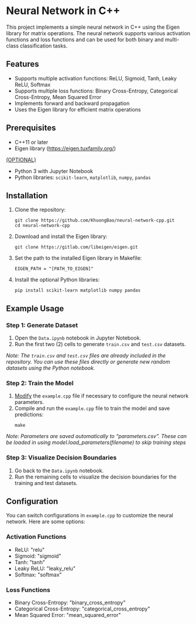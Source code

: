 # Neural Network in C++

This project implements a simple neural network in C++ using the Eigen library for matrix operations. The neural network supports various activation functions and loss functions and can be used for both binary and multi-class classification tasks.

## Features

- Supports multiple activation functions: ReLU, Sigmoid, Tanh, Leaky ReLU, Softmax
- Supports multiple loss functions: Binary Cross-Entropy, Categorical Cross-Entropy, Mean Squared Error
- Implements forward and backward propagation
- Uses the Eigen library for efficient matrix operations

## Prerequisites

- C++11 or later
- Eigen library (https://eigen.tuxfamily.org/)

<ins>(OPTIONAL)</ins>
- Python 3 with Jupyter Notebook
- Python libraries: `scikit-learn`, `matplotlib`, `numpy`, `pandas`

## Installation

1. Clone the repository:
    ```
    git clone https://github.com/KhuongBao/neural-network-cpp.git
    cd neural-network-cpp
    ```

2. Download and install the Eigen library:
    ```
    git clone https://gitlab.com/libeigen/eigen.git	
    ```

3. Set the path to the installed Eigen library in Makefile:
    ```
    EIGEN_PATH = "[PATH_TO_EIGEN]"
    ```

4. Install the optional Python libraries:
    ```
    pip install scikit-learn matplotlib numpy pandas
    ```
## Example Usage

### Step 1: Generate Dataset

1. Open the `Data.ipynb` notebook in Jupyter Notebook.
2. Run the first two (2) cells to generate `train.csv` and `test.csv` datasets.

_Note: The `train.csv` and `test.csv` files are already included in the repository. You can use these files directly or generate new random datasets using the Python notebook._


### Step 2: Train the Model 

1. [Modify](https://github.com/KhuongBao/neural-network-cpp?tab=readme-ov-file#configuration) the `example.cpp` file if necessary to configure the neural network parameters.
2. Compile and run the `example.cpp` file to train the model and save predictions:
    ```
    make
    ```
_Note: Parameters are saved automatically to “parameters.csv”. These can be loaded in using model.load_parameters(filename) to skip training steps_


### Step 3: Visualize Decision Boundaries

1. Go back to the `Data.ipynb` notebook.
2. Run the remaining cells to visualize the decision boundaries for the training and test datasets.

## Configuration
You can switch configurations in `example.cpp` to customize the neural network. Here are some options:
### Activation Functions
-	ReLU: "relu"
-	Sigmoid: "sigmoid"
-	Tanh: "tanh"
-	Leaky ReLU: "leaky_relu"
-	Softmax: "softmax"
### Loss Functions
-	Binary Cross-Entropy: "binary_cross_entropy"
-	Categorical Cross-Entropy: "categorical_cross_entropy"
-	Mean Squared Error: "mean_squared_error"


